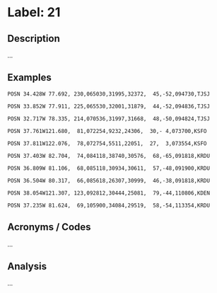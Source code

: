 # Label: 21

## Description

...

## Examples

```
POSN 34.428W 77.692, 230,065030,31995,32372,  45,-52,094730,TJSJ
```

```
POSN 33.852W 77.911, 225,065530,32001,31879,  44,-52,094836,TJSJ
```

```
POSN 32.717W 78.335, 214,070536,31997,31668,  48,-50,094824,TJSJ
```

```
POSN 37.761W121.680,  81,072254,9232,24306,  30,- 4,073700,KSFO
```

```
POSN 37.811W122.076,  78,072754,5511,22051,  27,  3,073554,KSFO
```

```
POSN 37.403W 82.704,  74,084118,38740,30576,  68,-65,091818,KRDU
```

```
POSN 36.809W 81.106,  68,085118,30934,30611,  57,-48,091900,KRDU
```

```
POSN 36.504W 80.317,  66,085618,26307,30999,  46,-38,091818,KRDU
```

```
POSN 38.054W121.307, 123,092812,30444,25081,  79,-44,110806,KDEN
```

```
POSN 37.235W 81.624,  69,105900,34084,29519,  58,-54,113354,KRDU
```

## Acronyms / Codes

...

## Analysis

...
